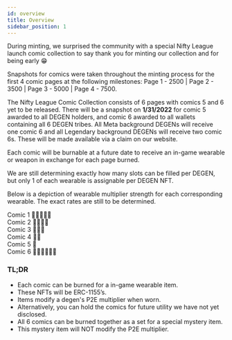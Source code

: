```yaml
---
id: overview
title: Overview
sidebar_position: 1
---
```


During minting, we surprised the community with a special Nifty League launch comic collection to say thank you for minting our collection and for being early 😁

Snapshots for comics were taken throughout the minting process for the first 4 comic pages at the following milestones: Page 1 - 2500 | Page 2 - 3500 | Page 3 - 5000 | Page 4 - 7500.

The Nifty League Comic Collection consists of 6 pages with comics 5 and 6 yet to be released. There will be a snapshot on **1/31/2022** for comic 5 awarded to all DEGEN holders, and comic 6 awarded to all wallets containing all 6 DEGEN tribes. All Meta background DEGENs will receive one comic 6 and all Legendary background DEGENs will receive two comic 6s. These will be made available via a claim on our website.

Each comic will be burnable at a future date to receive an in-game wearable or weapon in exchange for each page burned.

We are still determining exactly how many slots can be filled per DEGEN, but only 1 of each wearable is assignable per DEGEN NFT.

Below is a depiction of wearable multiplier strength for each corresponding wearable. The exact rates are still to be determined.

Comic 1 💪💪💪💪💪  
Comic 2 💪💪💪💪  
Comic 3 💪💪💪  
Comic 4 💪💪  
Comic 5 💪  
Comic 6 💪💪💪💪💪💪

### TL;DR

- Each comic can be burned for a in-game wearable item.
- These NFTs will be ERC-1155’s.
- Items modify a degen's P2E multiplier when worn.
- Alternatively, you can hold the comics for future utility we have not yet disclosed.
- All 6 comics can be burned together as a set for a special mystery item.
- This mystery item will NOT modify the P2E multiplier.

